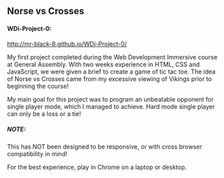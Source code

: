 ## Norse vs Crosses

#### WDi-Project-0:
http://mr-black-8.github.io/WDi-Project-0/

My first project completed during the Web Development Immersive course at General Assembly. With two weeks experience in HTML, CSS and JavaScript, we were given a brief to create a game of tic tac toe. The idea of Norse vs Crosses came from my excessive viewing of Vikings prior to beginning the course!

My main goal for this project was to program an unbeatable opponent for single player mode, which I managed to achieve. Hard mode single player can only be a loss or a tie!

##### NOTE:
This has NOT been designed to be responsive, or with cross browser compatibility in mind!

For the best experience, play in Chrome on a laptop or desktop.
